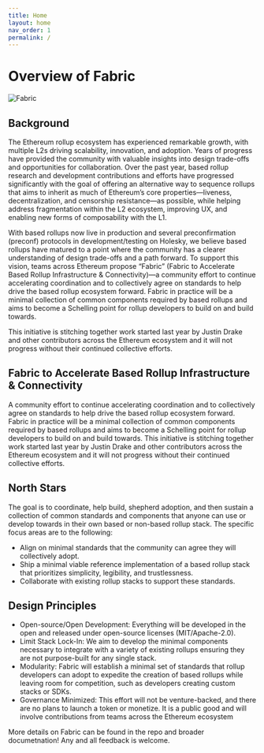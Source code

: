 ```yaml
---
title: Home
layout: home
nav_order: 1
permalink: /
---
```

# Overview of Fabric

![Fabric](/website/assets/images/Fabric.png)

## Background

The Ethereum rollup ecosystem has experienced remarkable growth, with multiple L2s driving scalability, innovation, and adoption. Years of progress have provided the community with valuable insights into design trade-offs and opportunities for collaboration. Over the past year, based rollup research and development contributions and efforts have progressed significantly with the goal of offering an alternative way to sequence rollups that aims to inherit as much of Ethereum’s core properties—liveness, decentralization, and censorship resistance—as possible, while helping address fragmentation within the L2 ecosystem, improving UX, and enabling new forms of composability with the L1.

With based rollups now live in production and several preconfirmation (preconf) protocols in development/testing on Holesky, we believe based rollups have matured to a point where the community has a clearer understanding of design trade-offs and a path forward. To support this vision, teams across Ethereum propose “Fabric” (Fabric to Accelerate Based Rollup Infrastructure & Connectivity)—a community effort to continue accelerating coordination and to collectively agree on standards to help drive the based rollup ecosystem forward. Fabric in practice will be a minimal collection of common components required by based rollups and aims to become a Schelling point for rollup developers to build on and build towards.

This initiative is stitching together work started last year by Justin Drake and other contributors across the Ethereum ecosystem and it will not progress without their continued collective efforts. 

## Fabric to Accelerate Based Rollup Infrastructure & Connectivity
A community effort to continue accelerating coordination and to collectively agree on standards to help drive the based rollup ecosystem forward. Fabric in practice will be a minimal collection of common components required by based rollups and aims to become a Schelling point for rollup developers to build on and build towards. This initiative is stitching together work started last year by Justin Drake and other contributors across the Ethereum ecosystem and it will not progress without their continued collective efforts. 

## North Stars
The goal is to coordinate, help build, shepherd adoption, and then sustain a collection of common standards and components that anyone can use or develop towards in their own based or non-based rollup stack. The specific focus areas are to the following:
- Align on minimal standards that the community can agree they will collectively adopt.
- Ship a minimal viable reference implementation of a based rollup stack that prioritizes simplicity, legibility, and trustlessness.
- Collaborate with existing rollup stacks to support these standards.

## Design Principles
- Open-source/Open Development: Everything will be developed in the open and released under open-source licenses (MIT/Apache-2.0).
- Limit Stack Lock-In: We aim to develop the minimal components necessary to integrate with a variety of existing rollups ensuring they are not purpose-built for any single stack.
- Modularity: Fabric will establish a minimal set of standards that rollup developers can adopt to expedite the creation of based rollups while leaving room for competition, such as developers creating custom stacks or SDKs.
- Governance Minimized: This effort will not be venture-backed, and there are no plans to launch a token or monetize. It is a public good and will involve contributions from teams across the Ethereum ecosystem

More details on Fabric can be found in the repo and broader documetnation! Any and all feedback is welcome.
